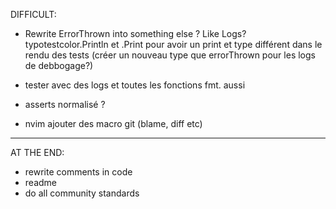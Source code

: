 DIFFICULT:


- Rewrite ErrorThrown into something else ? Like Logs?
typotestcolor.Println et .Print pour avoir un print et type différent dans le rendu des tests
(créer un nouveau type que errorThrown pour les logs de debbogage?)

- tester avec des logs et toutes les fonctions fmt. aussi

- asserts normalisé ?

- nvim ajouter des macro git (blame, diff etc)










--------------------------------
AT THE END:

- rewrite comments in code
- readme
- do all community standards


